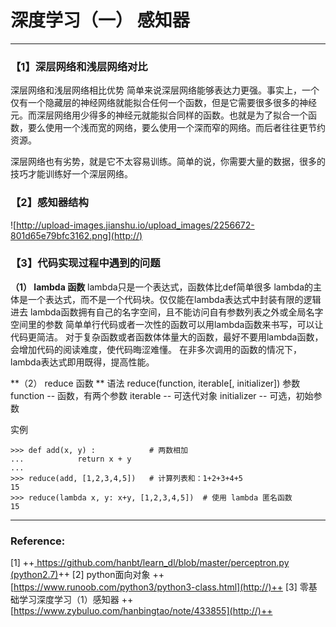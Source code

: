 # 深度学习（一） 感知器

-----

### 【1】深层网络和浅层网络对比
深层网络和浅层网络相比优势
简单来说深层网络能够表达力更强。事实上，一个仅有一个隐藏层的神经网络就能拟合任何一个函数，但是它需要很多很多的神经元。而深层网络用少得多的神经元就能拟合同样的函数。也就是为了拟合一个函数，要么使用一个浅而宽的网络，要么使用一个深而窄的网络。而后者往往更节约资源。

深层网络也有劣势，就是它不太容易训练。简单的说，你需要大量的数据，很多的技巧才能训练好一个深层网络。

### 【2】感知器结构
![http://upload-images.jianshu.io/upload_images/2256672-801d65e79bfc3162.png](http://)

### 【3】代码实现过程中遇到的问题

**（1） lambda 函数**
lambda只是一个表达式，函数体比def简单很多
lambda的主体是一个表达式，而不是一个代码块。仅仅能在lambda表达式中封装有限的逻辑进去
lambda函数拥有自己的名字空间，且不能访问自有参数列表之外或全局名字空间里的参数
简单单行代码或者一次性的函数可以用lambda函数来书写，可以让代码更简洁。
对于复杂函数或者函数体体量大的函数，最好不要用lambda函数，会增加代码的阅读难度，使代码晦涩难懂。
在非多次调用的函数的情况下，lambda表达式即用既得，提高性能。

 **（2） reduce 函数 **
语法
reduce(function, iterable[, initializer])
参数
function -- 函数，有两个参数
iterable -- 可迭代对象
initializer -- 可选，初始参数

实例

```
>>> def add(x, y) :            # 两数相加
...            return x + y
... 
>>> reduce(add, [1,2,3,4,5])   # 计算列表和：1+2+3+4+5
15
>>> reduce(lambda x, y: x+y, [1,2,3,4,5])  # 使用 lambda 匿名函数
15
```

-----
### Reference:
[1] ++[ https://github.com/hanbt/learn_dl/blob/master/perceptron.py (python2.7)](http://)++
[2] python面向对象 ++[https://www.runoob.com/python3/python3-class.html](http://)++
[3] 零基础学习深度学习（1）感知器 ++[https://www.zybuluo.com/hanbingtao/note/433855](http://)++